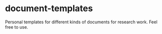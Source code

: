 # document-templates
Personal templates for different kinds of documents for research work. Feel free to use.
